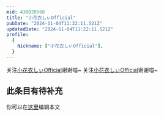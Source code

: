 ```yaml
---
mid: 438020568
title: "小花衣しぃOfficial"
pubDate: "2024-11-04T11:22:11.521Z"
updatedDate: "2024-11-04T11:22:11.521Z"
profile:
  {
    Nickname: ["小花衣しぃOfficial"],
  }
---
```


关注[小花衣しぃOfficial](https://space.bilibili.com/438020568)谢谢喵~ 关注[小花衣しぃOfficial](https://space.bilibili.com/438020568)谢谢喵~

## 此条目有待补充
你可以在[这里](https://github.com/Yuhanawa/VTuber.ICU/edit/master/src/content/v/小花衣しぃOfficial/index.md)编辑本文
